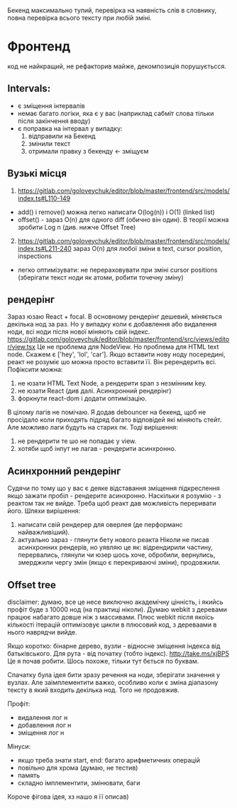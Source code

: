Бекенд максимально тупий, перевірка на наявність слів в словнику, повна перевірка всього тексту при любій зміні.

# Фронтенд

код не найкращий, не рефакторив майже, декомпозиція порушуєтьсся.


## Intervals:

- є зміщення інтервалів
- немає багато логіки, яка є у вас (наприклад сабміт слова тільки після закінчення вводу)
- є поправка на інтервал у випадку:
  1) відправили на Бекенд
  2) змінили текст
  3) отримали правку з бекенду <- зміщуєм


## Вузькі місця

1) https://gitlab.com/goloveychuk/editor/blob/master/frontend/src/models/index.ts#L110-149


- add() і remove() можна легко написати O(log(n)) i O(1) (linked list)
- offset() - зараз O(n) для одного diff (обично він один). В теорії можна зробити Log n (див. нижче Offset Tree)



2) https://gitlab.com/goloveychuk/editor/blob/master/frontend/src/models/index.ts#L211-240
зараз O(n) для любої зміни в text, cursor position, inspections
    
- легко оптимізувати: не перераховувати при зміні cursor positions (зберігати текст ноди як атоми, робити точечну зміну)
    


## рендерінг

Зараз юзаю React + focal. В основному рендерінг дешевий, міняється декілька нод за раз. 
Но у випадку коли є добавлення або видалення ноди, всі ноди після нової міняють свій індекс. 
https://gitlab.com/goloveychuk/editor/blob/master/frontend/src/views/editor/view.tsx
Це не проблема для NodeView. Но проблема для HTML text node.
Скажем є ['hey', 'lol', 'car']. Якщо вставити нову ноду посередині, реакт не розуміє шо можна просто вставити її. Він ререндерить всі.
Пофіксити можна:
1) не юзати HTML Text Node, а рендерити span з незмінним key. 
2) не юзати React (див далі. Асинхронний рендерінг)
3) форкнути react-dom і додати оптимізацію.


В цілому лагів не помічаю. Я додав debouncer на бекенд, щоб не просідало коли приходять підряд багато відповідей які міняють стейт.
Але можливо лаги будуть на старих пк. 
Тоді вирішення:
1) не рендерити те шо не попадає у view. 
2) хотяби щоб інпут не лагав - рендерити асинхронно.



## Асинхронний рендерінг
Судячи по тому що у вас є деяке відставання зміщення підкреслення якщо зажати пробіл - рендерите асинхронно.
Наскільки я розумію - з реактом так не вийде. Треба щоб реакт дав можливість переривати його.
Шляхи вирішення:
1) написати свій рендерер для оверлея (де перформанс найважливіший). 
2) актуально зараз - глянути бету нового реакта
Ніколи не писав асинхронних рендерів, но уявляю це як:
відрендирили частину, перервались, глянули чи юзер шось хоче, обробили, вернулись, змерджили чергу змін (якщо є перекриваючі зміни), продовжили.



## Offset tree

disclaimer: думаю, все це несе виключно академічну цінність, і якийсь профіт буде з 10000 нод (на практиці ніколи). Думаю webkit з деревами працює набагато довше ніж з массивами.
Плюс webkit після якоїсь кількості ітерацій оптимізовує цикли в плюсовий код, з дереваами в нього наврядчи вийде.

Якщо коротко: бінарне дерево, вузли - відносне зміщення індекса від батьківського. Для рута - від початку (тобто індекс).
http://take.ms/xjBP5
Це я почав робити. Шось похоже, тільки тут бється по буквам. 

Спачатку була ідея бити зразу речення на ноди, зберігати значення у вузлах. Але заімплементити важко, особливо коли є зміна діапазону тексту в який входить декілька нод. Того не продовжив.

Профіт:
- видалення лог н
- добавлення лог н
- зміщення лог н

Мінуси:
- якщо треба знати start, end: багато арифметичних операцій
- повільно для хрома (думаю, не тестив)
- память
- складно імплементити, змінювати, баги

Короче фігова ідея, хз нашо я її описав)